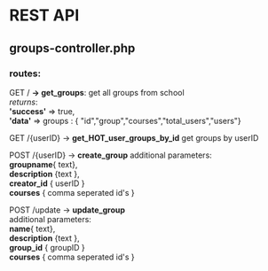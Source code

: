 # REST API  
## groups-controller.php  

### routes:
GET / **-> get_groups**: get all groups from school  
*returns*:  
**'success'** => true,  
**'data'** => groups : { "id","group","courses","total_users","users"}
  
GET /{userID} -> **get_HOT_user_groups_by_id** get groups by userID  

POST /{userID} -> **create_group** 
additional parameters:  
**groupname**{ text},  
**description** {text },  
**creator_id** { userID }  
**courses** { comma seperated id's }  

POST /update -> **update_group**  
additional parameters:  
**name**{ text},  
**description** {text },  
**group_id** { groupID }  
**courses** { comma seperated id's }  
